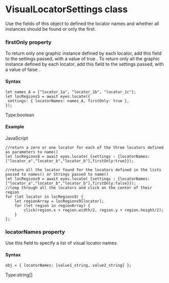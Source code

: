 # VisualLocatorSettings class
Use the fields of this object to defined the locator names and whether all instances should be found or only the first.


 
 ### firstOnly property
To return only one graphic instance defined by each locator, add this field to the settings passed, with a value of true . To return only all the graphic instance defined by each locator, add this field to the settings passed, with a value of false .

#### Syntax 
 ``` 
let names_A = ["locator_1a", "locator_1b", "locator_1c"];
let locRegions5 = await eyes.locate({
  settings: { locatorNames: names_A, firstOnly: true },
});
 ``` 
 
 Type:boolean
 #### Example 
JavaScript

    //return a zero or one locator for each of the three locators defined as parameters to name()
    let locRegions8 = await eyes.locate( {settings : {locatorNames:["locator_a","locator_b","locator_b"],firstOnly:true}});
      
    //return all the locator found for the locators defined in the lists passed to names() or Strings passed to name()                   
    let locRegions9 = await eyes.locate( {settings : {locatorNames:["locator_a","locator_b","locator_b"],firstOnly:false}});
    //loop through all the locators and click on the center of their region
    for (let locator in locRegions9) {
        let regionArray = locRegions9[locator];
        for (let region in regionArray) {
            click(region.x + region.width/2, region.y + region.height/2);
        }
    }; 
 ### locatorNames property
Use this field to specify a list of visual locator names.

#### Syntax 
 ``` 
obj = { locatorNames: [value1_string, value2_string] };
 ``` 
 
 Type:string\[\]